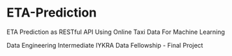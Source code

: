# ETA-Prediction
ETA Prediction as RESTful API Using Online Taxi Data For Machine Learning

Data Engineering Intermediate IYKRA Data Fellowship - Final Project 

